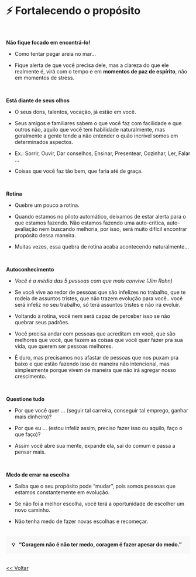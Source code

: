 # ⚡ Fortalecendo o propósito

<br>

**Não fique focado em encontrá-lo!**
    
  - Como tentar pegar areia no mar…
  
  - Fique alerta de que você precisa dele, mas a clareza do que ele realmente é, virá com o tempo e em **momentos de paz de espírito**, não em momentos de stress.

<br>

**Está diante de seus olhos**
    
  - O seus dons, talentos, vocação, já estão em você.
  
  - Seus amigos e familiares sabem o que você faz com facilidade e que outros não, aquilo que você tem habilidade naturalmente, mas geralmente a gente tende a não entender o quão incrível somos em determinados aspectos.
  
  - Ex.: Sorrir, Ouvir, Dar conselhos, Ensinar, Presentear, Cozinhar, Ler, Falar … 
  
  - Coisas que você faz tão bem, que faria até de graça.

<br>

**Rotina**

  - Quebre um pouco a rotina. 

  - Quando estamos no piloto automático, deixamos de estar alerta para o que estamos fazendo. Não estamos fazendo uma auto-crítica, auto-avaliação nem buscando melhoria, por isso, será muito difícil encontrar propósito dessa maneira.

  - Muitas vezes, essa quebra de rotina acaba acontecendo naturalmente...

<br>

**Autoconhecimento**

  - *Você é a média das 5 pessoas com que mais convive (Jim Rohn)*

  - Se você vive ao redor de pessoas que são infelizes no trabalho, que te rodeia de assuntos tristes, que não trazem evolução para você.. você será infeliz no seu trabalho, só terá assuntos tristes e não irá evoluir.

  - Voltando à rotina, você nem será capaz de perceber isso se não quebrar seus padrões.

  - Você precisa andar com pessoas que acreditam em você, que são melhores que você, que fazem as coisas que você quer fazer pra sua vida, que querem ser pessoas melhores.

  - É duro, mas precisamos nos afastar de pessoas que nos puxam pra baixo e que estão fazendo isso de maneira não intencional, mas simplesmente porque vivem de maneira que não irá agregar nosso crescimento.

<br>

**Questione tudo**

  - Por que você quer … (seguir tal carreira, conseguir tal emprego, ganhar mais dinheiro)?

  - Por que eu … (estou infeliz assim, preciso fazer isso ou aquilo, faço o que faço)?

  - Assim você abre sua mente, expande ela, sai do comum e passa a pensar mais.

<br>

**Medo de errar na escolha**

  - Saiba que o seu propósito pode “mudar”, pois somos pessoas que estamos constantemente em evolução.

  - Se não foi a melhor escolha, você terá a oportunidade de escolher um novo caminho.

  - Não tenha medo de fazer novas escolhas e recomeçar.

<br>

<div style="background-color: hsla(0, 0%, 80%, 0.1); padding: 15px;">
  <strong>💡 &nbsp “Coragem não é não ter medo, coragem é fazer apesar do medo.”</strong>
</div>

<br>

<a href="./README.md"><< Voltar</a>